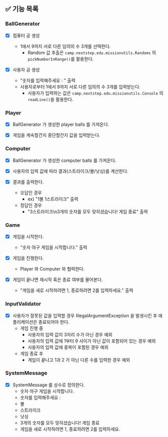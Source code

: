 ## ✅ 기능 목록

### BallGenerator
- [x] 컴퓨터 공 생성
  - 1에서 9까지 서로 다른 임의의 수 3개를 선택한다.
    - Random 값 추출은 `camp.nextstep.edu.missionutils.Randoms` 의 `pickNumberInRange()`를 활용한다.

- [x] 사용자 공 생성
  - "숫자를 입력해주세요 : " 출력
  - 사용자로부터 1에서 9까지 서로 다른 임의의 수 3개를 입력받는다.
    - 사용자가 입력하는 값은 `camp.nextstep.edu.missionutils.Console` 의 `readLine()`을 활용한다.

### Player
- [x] BallGenerator 가 생성한 player balls 를 가져온다.

- [x] 게임을 계속할건지 중단할건지 값을 입력받는다.

### Computer
- [x] BallGenerator 가 생성한 computer balls 를 가져온다.

- [x] 사용자의 입력 값에 따라 결과(스트라이크/볼/낫싱)를 계산한다.

- [x] 결과를 출력한다.
  - 오답인 경우
    - ex) "1볼 1스트라이크" 출력
  - 정답인 경우
    - "3스트라이크\n3개의 숫자를 모두 맞히셨습니다! 게임 종료" 출력

### Game
- [x] 게임을 시작한다.
  - "숫자 야구 게임을 시작합니다." 출력

- [x] 게임을 진행한다.
  - Player 와 Computer 와 협력한다.

- [x] 게임이 끝나면 재시작 혹은 종료 여부를 물어본다.
  - "게임을 새로 시작하려면 1, 종료하려면 2를 입력하세요." 출력

### InputValidator
- [x] 사용자가 잘못된 값을 입력할 경우 IllegalArgumentException 을 발생시킨 후 애플리케이션은 종료되어야 한다.
  - 게임 진행 중
    - 사용자의 입력 값이 3자리 수가 아닌 경우 예외
    - 사용자의 입력 값에 1부터 9 사이가 아닌 값이 포함되어 있는 경우 예외
    - 사용자의 입력 값에 중복이 포함된 경우 예외
  - 게임 종료 후
    - 게임이 끝나고 1과 2 가 아닌 다른 수를 입력한 경우 예외

### SystemMessage
- [x] SystemMessage 를 상수로 정의한다.
  - 숫자 야구 게임을 시작합니다.
  - 숫자를 입력해주세요 :
  - 볼
  - 스트라이크
  - 낫싱
  - 3개의 숫자를 모두 맞히셨습니다! 게임 종료
  - 게임을 새로 시작하려면 1, 종료하려면 2를 입력하세요.
  